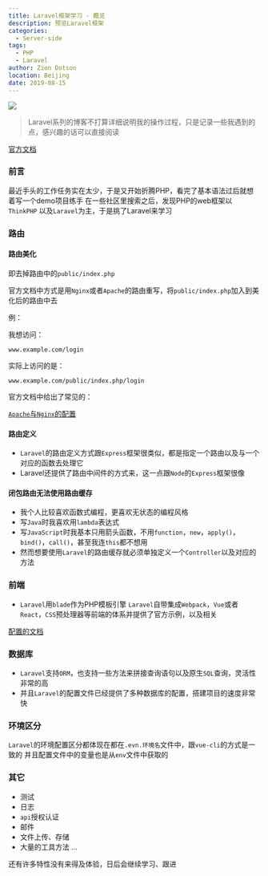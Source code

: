 ```yaml
---
title: Laravel框架学习 - 概览
description: 预览Laravel框架
categories: 
  - Server-side
tags: 
  - PHP
  - Laravel
author: Zion Dotson
location: Beijing
date: 2019-08-15
---
```


<img src="https://laravel.com/img/logotype.min.svg"/>

> Laravel系列的博客不打算详细说明我的操作过程，只是记录一些我遇到的点，感兴趣的话可以直接阅读

<!-- more -->

[官方文档](https://laravel.com/docs)
### 前言

最近手头的工作任务实在太少，于是又开始折腾PHP，看完了基本语法过后就想着写一个demo项目练手
在一些社区里搜索之后，发现PHP的web框架以`ThinkPHP` 以及`Laravel`为主，于是挑了Laravel来学习

### 路由

#### 路由美化

即去掉路由中的`public/index.php`

官方文档中方式是用`Nginx`或者`Apache`的路由重写，将`public/index.php`加入到美化后的路由中去

例：

我想访问：

`www.example.com/login`

实际上访问的是：

`www.example.com/public/index.php/login`

官方文档中给出了常见的：

[`Apache`与`Nginx`的配置](https://laravel.com/docs/5.8/installation#pretty-urls)

#### 路由定义

* `Laravel`的路由定义方式跟`Express`框架很类似，都是指定一个路由以及与一个对应的函数去处理它
* Laravel还提供了路由中间件的方式来，这一点跟`Node`的`Express`框架很像

#### 闭包路由无法使用路由缓存

* 我个人比较喜欢函数式编程，更喜欢无状态的编程风格
* 写`Java`时我喜欢用`lambda`表达式
* 写`JavaScript`时我基本只用箭头函数，不用`function`，`new`，`apply()`，`bind()`，`call()`，甚至我连`this`都不想用
* 然而想要使用`Laravel`的路由缓存就必须单独定义一个`Controller`以及对应的方法

### 前端

* `Laravel`用`blade`作为PHP模板引擎
`Laravel`自带集成`Webpack`，`Vue`或者`React`，`CSS`预处理器等前端的体系并提供了官方示例，以及相关

[配置的文档](https://laravel.com/docs/5.8/frontend)

### 数据库

* `Laravel`支持`ORM`，也支持一些方法来拼接查询语句以及原生`SQL`查询，灵活性非常的高
* 并且`Laravel`的配置文件已经提供了多种数据库的配置，搭建项目的速度非常快

### 环境区分

`Laravel`的环境配置区分都体现在都在`.evn.环境名`文件中，跟`vue-cli`的方式是一致的
并且配置文件中的变量也是从`env`文件中获取的

### 其它

* 测试
* 日志
* `api`授权认证
* 邮件
* 文件上传、存储
* 大量的工具方法
...

还有许多特性没有来得及体验，日后会继续学习、跟进
